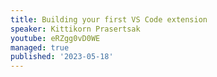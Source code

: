 ```yaml
---
title: Building your first VS Code extension
speaker: Kittikorn Prasertsak
youtube: eRZgg0vD0WE
managed: true
published: '2023-05-18'
---
```


